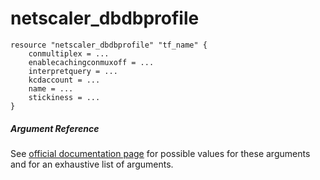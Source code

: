 # netscaler_dbdbprofile

```
resource "netscaler_dbdbprofile" "tf_name" {
    conmultiplex = ...
    enablecachingconmuxoff = ...
    interpretquery = ...
    kcdaccount = ...
    name = ...
    stickiness = ...
}
```

##### Argument Reference

See [official documentation page](https://developer-docs.citrix.com/projects/netscaler-nitro-api/en/11.0/configuration/db/dbdbprofile/dbdbprofile/) for possible values for these arguments and for an exhaustive list of arguments.

